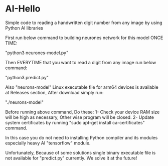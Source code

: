 # AI-Hello
Simple code to reading a handwritten digit number from any image by using Python AI libraries

First run below command to building neurones network for this model ONCE TIME:

"python3 neurones-model.py"

Then EVERYTIME that you want to read a digit from any image run below command:

"python3 predict.py"

Also "neurons-model" Linux executable file for arm64 devices is available at Releases section, After download simply run:

"./neurons-model"

Before running above command, Do these:
1- Check your device RAM size will be high as necessary, Other wise program will be closed.
2- Update system certificates by running "sudo apt-get install ca-certificates" command.

In this case you do not need to installing Python compiler and its modules especially heavy AI "tensorflow" module.

Unfortunately, Because of some solutions single binary executable file is not available for "predict.py" currently. We solve it at the future!
